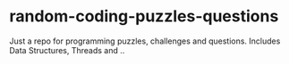 # random-coding-puzzles-questions
Just a repo for programming puzzles, challenges and questions. Includes Data Structures, Threads and ..
